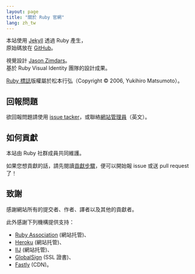 ```yaml
---
layout: page
title: "關於 Ruby 官網"
lang: zh_tw
---
```


本站使用 [Jekyll][jekyll] 透過 Ruby 產生，<br>
原始碼放在 [GitHub][github-repo]。

視覺設計 [Jason Zimdars][jzimdars]。<br>
基於 Ruby Visual Identity 團隊的設計成果。

[Ruby 標誌][logo]版權屬於松本行弘（Copyright &copy; 2006, Yukihiro Matsumoto）。


## 回報問題 ##

欲回報問題請使用 [issue tacker][github-issues]，或聯絡[網站管理員][webmaster]（英文）。


## 如何貢獻 ##

本站由 Ruby 社群成員共同維護。

如果您想貢獻的話，請先閱讀[貢獻步驟][github-wiki]，便可以開始報 issue 或送 pull request 了！


## 致謝 ##

感謝網站所有的提交者、作者、譯者以及其他的貢獻者。

此外感謝下列機構提供支持：

 * [Ruby Association][rubyassociation] (網站托管)、
 * [Heroku][heroku] (網站托管)、
 * [IIJ][iij] (網站托管)、
 * [GlobalSign][globalsign] (SSL 證書)、
 * [Fastly][fastly] (CDN)。


[logo]: /zh_tw/about/logo/
[webmaster]: mailto:webmaster@ruby-lang.org
[jekyll]: http://www.jekyllrb.com/
[jzimdars]: https://twitter.com/jasonzimdars
[github-repo]: https://github.com/ruby/www.ruby-lang.org/
[github-issues]: https://github.com/ruby/www.ruby-lang.org/issues
[github-wiki]: https://github.com/ruby/www.ruby-lang.org/wiki
[rubyassociation]: http://www.ruby.or.jp
[heroku]: https://www.heroku.com/
[iij]: http://www.iij.ad.jp
[globalsign]: https://www.globalsign.com
[fastly]: http://www.fastly.com
